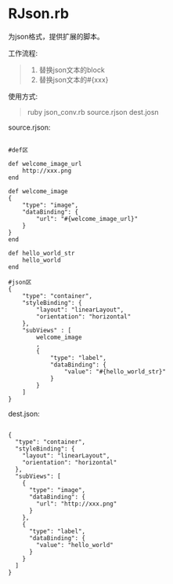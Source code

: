 RJson.rb
========

为json格式，提供扩展的脚本。

工作流程:
>    1. 替换json文本的block
>    2. 替换json文本的#{xxx}

使用方式: 
>    ruby json_conv.rb source.rjson dest.josn

source.rjson:
<pre><code>
#def区

def welcome_image_url
	http://xxx.png
end

def welcome_image
{
	"type": "image",
    "dataBinding": {
        "url": "#{welcome_image_url}"
    }
}
end

def hello_world_str
	hello_world
end

#json区
{
	"type": "container",
	"styleBinding": {
	    "layout": "linearLayout",
	    "orientation": "horizontal"
    },
    "subViews" : [
		welcome_image
		,
		{
			"type": "label",
			"dataBinding": {
				"value": "#{hello_world_str}"
			}
		}
    ]
}
</code></pre>

dest.json:
<pre><code>
{
  "type": "container",
  "styleBinding": {
    "layout": "linearLayout",
    "orientation": "horizontal"
  },
  "subViews": [
    {
      "type": "image",
      "dataBinding": {
        "url": "http://xxx.png"
      }
    },
    {
      "type": "label",
      "dataBinding": {
        "value": "hello_world"
      }
    }
  ]
}
</code></pre>
